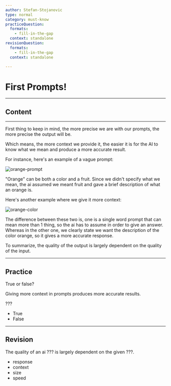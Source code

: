 ```yaml
---
author: Stefan-Stojanovic
type: normal
category: must-know
practiceQuestion:
  formats:
    - fill-in-the-gap
  context: standalone
revisionQuestion:
  formats:
    - fill-in-the-gap
  context: standalone

---
```


# First Prompts!

---

## Content

---

First thing to keep in mind, the more precise we are with our prompts, the more precise the output will be.

Which means, the more context we provide it, the easier it is for the AI to know what we mean and produce a more accurate result.

For instance, here's an example of a vague prompt:

![orange-prompt](https://img.enkipro.com/12b85f64fb01e8ddd41d45eeeaf377b3.png)

"Orange" can be both a color and a fruit. Since we didn't specify what we mean, the ai assumed we meant fruit and gave a brief description of what an orange is.

Here's another example where we give it more context:

![orange-color](https://img.enkipro.com/d36d09ecb169dacd5a9804039b07876d.png)

The difference between these two is, one is a single word prompt that can mean more than 1 thing, so the ai has to assume in order to give an answer. Whereas in the other one, we clearly state we want the description of the color orange, so it gives a more accurate response.

To summarize, the quality of the output is largely dependent on the quality of the input. 

---

## Practice 

True or false?

Giving more context in prompts produces more accurate results. 

???

- True
- False

---

## Revision

The quality of an ai ??? is largely dependent on the given ???.

- response
- context
- size
- speed